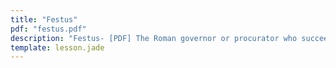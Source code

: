```yaml
---
title: "Festus"
pdf: "festus.pdf"
description: "Festus- [PDF] The Roman governor or procurator who succeeded FELIX ANTONIUS in the province of Judea (Acts 24:27). [AUG 2014]"
template: lesson.jade
---
```

